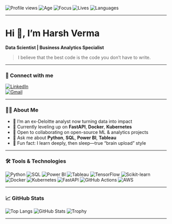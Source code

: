 <!--––––––––––––––––––––––––––––––––––––––––––––––––––––––––––––––––––––––––––––––––––––––––––––––-->
<!--  Profile badges                                                                                -->
<!--––––––––––––––––––––––––––––––––––––––––––––––––––––––––––––––––––––––––––––––––––––––––––––––-->
![Profile views](https://komarev.com/ghpvc/?username=Vermahash&color=brightgreen)
![Age](https://img.shields.io/badge/Age-26-blue?style=flat-square&logo=birthdaycake)
![Focus](https://img.shields.io/badge/Focus-Data%20Analytics%20%7C%20ML-green?style=flat-square)
![Lives](https://img.shields.io/badge/Lives-Uniondale%2C%20NY-orange?style=flat-square)
![Languages](https://img.shields.io/badge/Languages-English%20%7C%20Hindi-lightgrey?style=flat-square)

---

# Hi 👋, I’m Harsh Verma  
**Data Scientist | Business Analytics Specialist**

> I believe that the best code is the code you don’t have to write.

---

### 🔗 Connect with me
[![LinkedIn](https://img.shields.io/badge/LinkedIn-Harsh%20Verma-blue?style=flat-square&logo=linkedin&logoColor=white)](https://www.linkedin.com/in/veharsh)  
[![Gmail](https://img.shields.io/badge/Gmail-hverma4@pride.hofstra.edu-red?style=flat-square&logo=gmail&logoColor=white)](mailto:hverma4@pride.hofstra.edu)

---

### 👨‍💻 About Me
- 🔭 I’m an ex-Deloitte analyst now turning data into impact  
- 🌱 Currently leveling up on **FastAPI**, **Docker**, **Kubernetes**  
- 👯 Open to collaborating on open-source ML & analytics projects  
- 💬 Ask me about **Python**, **SQL**, **Power BI**, **Tableau**  
- 🚀 Fun fact: I learn deeply, then sleep—true “brain upload” style

---

### 🛠️ Tools & Technologies
![Python](https://img.shields.io/badge/Python-3776AB?style=flat-square&logo=python&logoColor=white)
![SQL](https://img.shields.io/badge/SQL-00758F?style=flat-square&logo=mysql&logoColor=white)
![Power BI](https://img.shields.io/badge/PowerBI-FFBB00?style=flat-square&logo=power-bi&logoColor=white)
![Tableau](https://img.shields.io/badge/Tableau-4E91CF?style=flat-square&logo=tableau&logoColor=white)
![TensorFlow](https://img.shields.io/badge/TensorFlow-FF6F00?style=flat-square&logo=tensorflow&logoColor=white)
![Scikit-learn](https://img.shields.io/badge/scikit--learn-F7931E?style=flat-square&logo=scikit-learn&logoColor=white)
![Docker](https://img.shields.io/badge/Docker-2496ED?style=flat-square&logo=docker&logoColor=white)
![Kubernetes](https://img.shields.io/badge/Kubernetes-326CE5?style=flat-square&logo=kubernetes&logoColor=white)
![FastAPI](https://img.shields.io/badge/FastAPI-009688?style=flat-square&logo=fastapi&logoColor=white)
![GitHub Actions](https://img.shields.io/badge/GitHub_Actions-2088FF?style=flat-square&logo=github-actions&logoColor=white)
![AWS](https://img.shields.io/badge/AWS-232F3E?style=flat-square&logo=amazon-aws&logoColor=white)

---

### 📈 GitHub Stats
![Top Langs](https://github-readme-stats.vercel.app/api/top-langs/?username=Vermahash&layout=compact&theme=dark)
![GitHub Stats](https://github-readme-stats.vercel.app/api?username=Vermahash&show_icons=true&theme=dark)
![Trophy](https://github-profile-trophy.vercel.app/?username=Vermahash&theme=dark&column=7)

---


